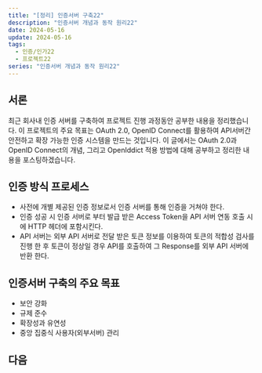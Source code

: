 ```yaml
---
title: "[정리] 인증서버 구축22"
description: "인증서버 개념과 동작 원리22"
date: 2024-05-16
update: 2024-05-16
tags:
  - 인증/인가22
  - 프로젝트22
series: "인증서버 개념과 동작 원리22"
---
```


## 서론

최근 회사내 인증 서버를 구축하여 프로젝트 진행 과정동안 공부한 내용을 정리했습니다. 이 프로젝트의 주요 목표는 OAuth 2.0, OpenID Connect를 활용하여 API서버간 안전하고 확장 가능한 인증 시스템을 만드는 것입니다. 이 글에서는 OAuth 2.0과 OpenID Connect의 개념, 그리고 OpenIddict 적용 방법에 대해 공부하고 정리한 내용을 포스팅하겠습니다.


## 인증 방식 프로세스

- 사전에 개별 제공된 인증 정보로서 인증 서버를 통해 인증을 거쳐야 한다.
- 인증 성공 시 인증 서버로 부터 발급 받은 Access Token을 API 서버 연동 호출 시에 HTTP 헤더에 포함시킨다.
- API 서버는 외부 API 서버로 전달 받은 토큰 정보를 이용하여 토큰의 적합성 검사를 진행 한 후 토큰이 정상일 경우 API를 호출하여 그 Response를 외부 API 서버에 반환 한다.


## 인증서버 구축의 주요 목표

- 보안 강화
- 규제 준수
- 확장성과 유연성
- 중앙 집중식 사용자(외부서버) 관리


## 다음